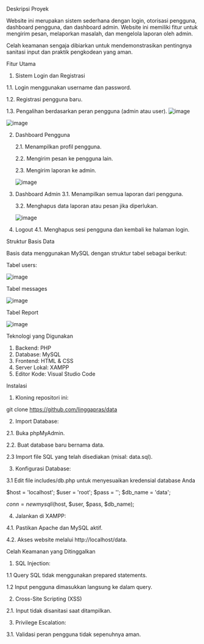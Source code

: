 Deskripsi Proyek

Website ini merupakan sistem sederhana dengan login, otorisasi pengguna, dashboard pengguna, dan dashboard admin. Website ini memiliki fitur untuk mengirim pesan, melaporkan masalah, dan mengelola laporan oleh admin.

Celah keamanan sengaja dibiarkan untuk mendemonstrasikan pentingnya sanitasi input dan praktik pengkodean yang aman.

Fitur Utama

1. Sistem Login dan Registrasi

 1.1. Login menggunakan username dan password.
 
 1.2. Registrasi pengguna baru.
 
 1.3. Pengalihan berdasarkan peran pengguna (admin atau user).
 ![image](https://github.com/user-attachments/assets/f13100d3-5d27-4034-a29c-c056a68e6c15)

![image](https://github.com/user-attachments/assets/d21a35ba-53b5-430f-b951-2ef52f6d44a7)


2. Dashboard Pengguna
   
   2.1. Menampilkan profil pengguna.
   
   2.2. Mengirim pesan ke pengguna lain.
   
   2.3. Mengirim laporan ke admin.

   ![image](https://github.com/user-attachments/assets/4e2e6f47-30e6-46ce-be2c-80610c397cba)



3. Dashboard Admin
   3.1. Menampilkan semua laporan dari pengguna.
   
   3.2. Menghapus data laporan atau pesan jika diperlukan.

   ![image](https://github.com/user-attachments/assets/9fa378b0-f1e6-494c-a182-18904ed02776)


4. Logout
   4.1. Menghapus sesi pengguna dan kembali ke halaman login.

Struktur Basis Data

Basis data menggunakan MySQL dengan struktur tabel sebagai berikut:

Tabel users:

![image](https://github.com/user-attachments/assets/dfb38f25-73c8-46a8-b432-604468259f83)

Tabel messages

![image](https://github.com/user-attachments/assets/9d829400-6909-4cd3-a618-93ebc39eb1b5)

Tabel Report

![image](https://github.com/user-attachments/assets/a7a14bde-14f7-4dcd-b02f-1a55f242ae34)

Teknologi yang Digunakan

1. Backend: PHP
2. Database: MySQL
3. Frontend: HTML & CSS
4. Server Lokal: XAMPP
5. Editor Kode: Visual Studio Code

Instalasi

1. Kloning repositori ini:

git clone https://github.com/linggapras/data

2. Import Database:

2.1. Buka phpMyAdmin.

2.2. Buat database baru bernama data.

2.3 Import file SQL yang telah disediakan (misal: data.sql).

3. Konfigurasi Database:
   
3.1 Edit file includes/db.php untuk menyesuaikan kredensial database Anda

$host = 'localhost';
$user = 'root';
$pass = '';
$db_name = 'data';

$conn = new mysqli($host, $user, $pass, $db_name);

4. Jalankan di XAMPP:
   
4.1. Pastikan Apache dan MySQL aktif.

4.2. Akses website melalui http://localhost/data.

Celah Keamanan yang Ditinggalkan

1. SQL Injection:
   
1.1 Query SQL tidak menggunakan prepared statements.

1.2 Input pengguna dimasukkan langsung ke dalam query.

2. Cross-Site Scripting (XSS)

2.1. Input tidak disanitasi saat ditampilkan.

3. Privilege Escalation:

3.1. Validasi peran pengguna tidak sepenuhnya aman.
